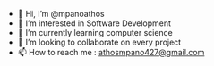 - 👋 Hi, I’m @mpanoathos
- 👀 I’m interested in Software Development
- 🌱 I’m currently learning computer science
- 💞️ I’m looking to collaborate on every project
- 📫 How to reach me : athosmpano427@gmail.com

<!---
mpanoathos/mpanoathos is a ✨ special ✨ repository because its `README.md` (this file) appears on your GitHub profile.
You can click the Preview link to take a look at your changes.
--->
